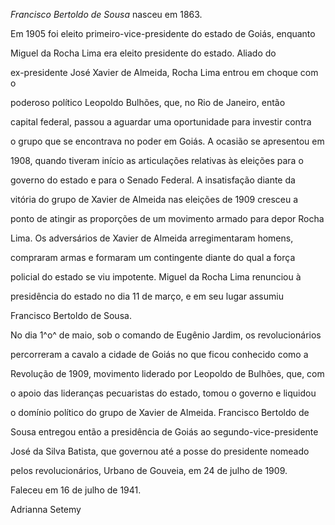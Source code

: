 

*Francisco Bertoldo de Sousa* nasceu em 1863.



Em 1905 foi eleito primeiro-vice-presidente do estado de Goiás, enquanto

Miguel da Rocha Lima era eleito presidente do estado. Aliado do

ex-presidente José Xavier de Almeida, Rocha Lima entrou em choque com o

poderoso político Leopoldo Bulhões, que, no Rio de Janeiro, então

capital federal, passou a aguardar uma oportunidade para investir contra

o grupo que se encontrava no poder em Goiás. A ocasião se apresentou em

1908, quando tiveram início as articulações relativas às eleições para o

governo do estado e para o Senado Federal. A insatisfação diante da

vitória do grupo de Xavier de Almeida nas eleições de 1909 cresceu a

ponto de atingir as proporções de um movimento armado para depor Rocha

Lima. Os adversários de Xavier de Almeida arregimentaram homens,

compraram armas e formaram um contingente diante do qual a força

policial do estado se viu impotente. Miguel da Rocha Lima renunciou à

presidência do estado no dia 11 de março, e em seu lugar assumiu

Francisco Bertoldo de Sousa.



No dia 1^o^ de maio, sob o comando de Eugênio Jardim, os revolucionários

percorreram a cavalo a cidade de Goiás no que ficou conhecido como a

Revolução de 1909, movimento liderado por Leopoldo de Bulhões, que, com

o apoio das lideranças pecuaristas do estado, tomou o governo e liquidou

o domínio político do grupo de Xavier de Almeida. Francisco Bertoldo de

Sousa entregou então a presidência de Goiás ao segundo-vice-presidente

José da Silva Batista, que governou até a posse do presidente nomeado

pelos revolucionários, Urbano de Gouveia, em 24 de julho de 1909.



Faleceu em 16 de julho de 1941.



Adrianna Setemy



